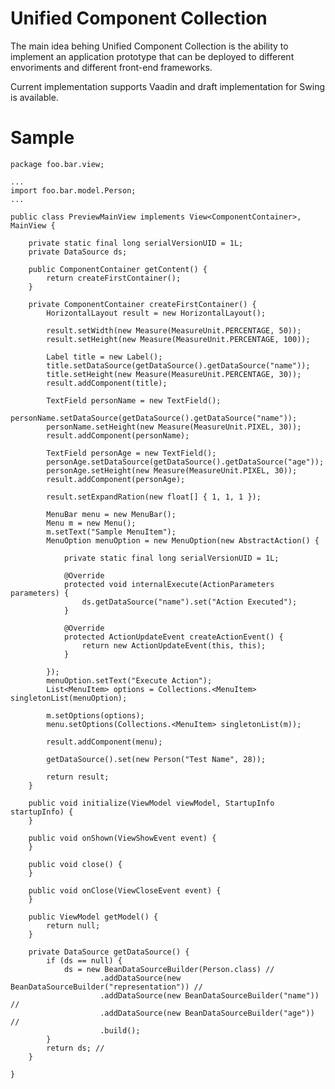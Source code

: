 Unified Component Collection
============================

The main idea behing Unified Component Collection is the ability to implement an application prototype that can be deployed to different envoriments and different front-end frameworks.

Current implementation supports Vaadin and draft implementation for Swing is available.

Sample
============================
    
    package foo.bar.view;
    
    ...
    import foo.bar.model.Person;
    ...
    
    public class PreviewMainView implements View<ComponentContainer>, MainView {
    
    	private static final long serialVersionUID = 1L;
    	private DataSource ds;
    
    	public ComponentContainer getContent() {
    		return createFirstContainer();
    	}
    
    	private ComponentContainer createFirstContainer() {
    		HorizontalLayout result = new HorizontalLayout();
    
    		result.setWidth(new Measure(MeasureUnit.PERCENTAGE, 50));
    		result.setHeight(new Measure(MeasureUnit.PERCENTAGE, 100));
    
    		Label title = new Label();
    		title.setDataSource(getDataSource().getDataSource("name"));
    		title.setHeight(new Measure(MeasureUnit.PERCENTAGE, 30));
    		result.addComponent(title);
    
    		TextField personName = new TextField();
    		personName.setDataSource(getDataSource().getDataSource("name"));
    		personName.setHeight(new Measure(MeasureUnit.PIXEL, 30));
    		result.addComponent(personName);
    
    		TextField personAge = new TextField();
    		personAge.setDataSource(getDataSource().getDataSource("age"));
    		personAge.setHeight(new Measure(MeasureUnit.PIXEL, 30));
    		result.addComponent(personAge);
    
    		result.setExpandRation(new float[] { 1, 1, 1 });
    
    		MenuBar menu = new MenuBar();
    		Menu m = new Menu();
    		m.setText("Sample MenuItem");
    		MenuOption menuOption = new MenuOption(new AbstractAction() {
    
    			private static final long serialVersionUID = 1L;
    
    			@Override
    			protected void internalExecute(ActionParameters parameters) {
    				ds.getDataSource("name").set("Action Executed");
    			}
    
    			@Override
    			protected ActionUpdateEvent createActionEvent() {
    				return new ActionUpdateEvent(this, this);
    			}
    
    		});
    		menuOption.setText("Execute Action");
    		List<MenuItem> options = Collections.<MenuItem> singletonList(menuOption);
    
    		m.setOptions(options);
    		menu.setOptions(Collections.<MenuItem> singletonList(m));
    
    		result.addComponent(menu);
    
    		getDataSource().set(new Person("Test Name", 28));
    
    		return result;
    	}
    
    	public void initialize(ViewModel viewModel, StartupInfo startupInfo) {
    	}
    
    	public void onShown(ViewShowEvent event) {
    	}
    
    	public void close() {
    	}
    
    	public void onClose(ViewCloseEvent event) {
    	}
    
    	public ViewModel getModel() {
    		return null;
    	}
    
    	private DataSource getDataSource() {
    		if (ds == null) {
    			ds = new BeanDataSourceBuilder(Person.class) //
    					.addDataSource(new BeanDataSourceBuilder("representation")) //
    					.addDataSource(new BeanDataSourceBuilder("name")) //
    					.addDataSource(new BeanDataSourceBuilder("age")) //
    					.build();
    		}
    		return ds; //
    	}
    
    }
